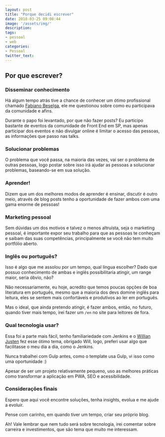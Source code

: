 ```yaml
---
layout: post
title: "Porque decidi escrever"
date: 2018-03-25 09:08:44
image: '/assets/img/'
description:
tags:
- pessoal
- web
categories:
- Pessoal
twitter_text:
---
```



## Por que escrever?

### Disseminar conhecimento

Há algum tempo atrás tive a chance de conhecer um ótimo profissional chamado [Fabiano Beselga](https://www.linkedin.com/in/fabiano-beselga-5885a714/), ele me questionou sobre como eu participava da comunidade e afins.

Durante o papo foi levantado, por que não fazer posts? Eu participo bastante de eventos da comunidade de Front End em SP, mas apenas participar dos eventos e não divulgar online é limitar o acesso das pessoas, as informações que passo nas talks.

### Solucionar problemas

O problema que você passa, na maioria das vezes, vai ser o problema de outras pessoas, logo postar sobre isso irá ajudar as pessoas a solucionar problemas, baseando-se em sua solução.

### Aprender!

Dizem que um dos melhores modos de aprender é ensinar, discutir é outro meio, através de blog posts tenho a oportunidade de fazer ambos com uma gama enorme de pessoas!


### Marketing pessoal

Sem dúvidas um dos motivos e talvez o menos altruísta, seja o marketing pessoal, é importante expor seu trabalho para que as pessoas te conheçam e saibam das suas competências, principalmente se você não tem muito portfólio aberto.

### Inglês ou português?

Isso é algo que me assolou por um tempo, qual língua escolher? Dado que possuo conhecimento de ambas e inglês possibilitaria atingir, um range maior, seria óbvio, não?

Não necessariamente, eu hoje, acredito que temos poucas opções de boa literatura em português, mesmo que a maioria dos devs domine inglês para leitura, eles se sentem mais confortáveis e produtivos ao ler em português.

Mas o ideal, que ainda pretendo atingir, é fazer ambos, então, no futuro, quando tiver mais tempo, irei fazer um `/en` no site para leitores de fora.

### Qual tecnologia usar?
Essa foi a parte mais fácil, tenho familiariedade com Jenkins e o [Willian Justen](http://willianjusten.com.br/) fez esse ótimo tema, obrigado Will, logo, preferi usar algo que facilitasse o meu dia a dia, como o Jenkins.

Nunca trabalhei com Gulp antes, como o template usa Gulp, vi isso como uma oportunidade :)

Apesar de ser um projeto relativamente pequeno, uso as melhores práticas como transformar a aplicação em PWA, SEO e acessibilidade.

### Considerações finais

Espero que aqui você encontre soluções, tenha insights, evolua e me ajude a evoluir.

Pense com carinho, em quando tiver um tempo, criar seu próprio blog.

Ah! Vale lembrar que nem tudo será sobre tecnologia, irei comentar sobre carreira e investimentos, que são tema que muito me interessam.